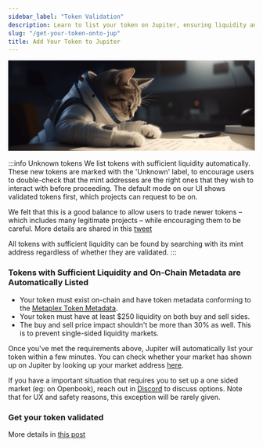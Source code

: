 ```yaml
---
sidebar_label: "Token Validation"
description: Learn to list your token on Jupiter, ensuring liquidity and metadata compliance for enhanced safety.
slug: "/get-your-token-onto-jup"
title: Add Your Token to Jupiter
---
```


<head>
    <title>How to Add Token to Jupiter: Listing Guide Instructions</title>
    <meta name="twitter:card" content="summary" />
</head>

![cat_list2](./cat_list2.png)

:::info Unknown tokens
We list tokens with sufficient liquidity automatically. These new tokens are marked with the 'Unknown' label, to encourage users to double-check that the mint addresses are the right ones that they wish to interact with before proceeding. The default mode on our UI shows validated tokens first, which projects can request to be on.

We felt that this is a good balance to allow users to trade newer tokens – which includes many legitimate projects – while encouraging them to be careful. More details are shared in this [tweet](https://twitter.com/JupiterExchange/status/1580217415593443329?s=20&t=xmsYmPnUZfuS6tQpvEQ7Pg)

All tokens with sufficient liquidity can be found by searching with its mint address regardless of whether they are validated.
:::

### Tokens with Sufficient Liquidity and On-Chain Metadata are Automatically Listed

- Your token must exist on-chain and have token metadata conforming to the [Metaplex Token Metadata](https://docs.metaplex.com/programs/token-metadata/token-standard).
- Your token must have at least $250 liquidity on both buy and sell sides.
- The buy and sell price impact shouldn't be more than 30% as well. This is to prevent single-sided liquidity markets.

Once you've met the requirements above, Jupiter will automatically list your token within a few minutes. You can check whether your market has shown up on Jupiter by looking up your market address [here](https://token.jup.ag/strict).

If you have a important situation that requires you to set up a one sided market (eg: on Openbook), reach out in [Discord](https://discord.gg/jup) to discuss options. Note that for UX and safety reasons, this exception will be rarely given.

### Get your token validated

More details in [this post](https://www.jupresear.ch/t/get-your-token-a-community-tag/18963)

